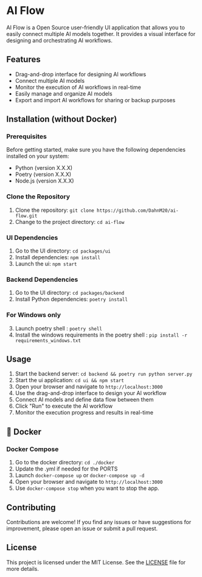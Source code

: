 # AI Flow

AI Flow is a Open Source user-friendly UI application that allows you to easily connect multiple AI models together. It provides a visual interface for designing and orchestrating AI workflows.

## Features

- Drag-and-drop interface for designing AI workflows
- Connect multiple AI models
- Monitor the execution of AI workflows in real-time
- Easily manage and organize AI models
- Export and import AI workflows for sharing or backup purposes

## Installation (without Docker)

### Prerequisites

Before getting started, make sure you have the following dependencies installed on your system:

- Python (version X.X.X)
- Poetry (version X.X.X)
- Node.js (version X.X.X)

### Clone the Repository

1. Clone the repository: `git clone https://github.com/DahnM20/ai-flow.git`
2. Change to the project directory: `cd ai-flow`

### UI Dependencies
1. Go to the UI directory: `cd packages/ui`
2. Install dependencies: `npm install`
3. Launch the ui: `npm start`

### Backend Dependencies
1. Go to the UI directory: `cd packages/backend`
2. Install Python dependencies: `poetry install`
### For Windows only
3. Launch poetry shell : `poetry shell`
4. Install the windows requirements in the poetry shell : `pip install -r requirements_windows.txt`

## Usage

1. Start the backend server: `cd backend && poetry run python server.py`
2. Start the ui application: `cd ui && npm start`
3. Open your browser and navigate to `http://localhost:3000`
4. Use the drag-and-drop interface to design your AI workflow
5. Connect AI models and define data flow between them
6. Click "Run" to execute the AI workflow
7. Monitor the execution progress and results in real-time


## 🐳 Docker

### Docker Compose

1. Go to the docker directory: `cd ./docker`
2. Update the .yml if needed for the PORTS
3. Launch `docker-compose up` or `docker-compose up -d`
4. Open your browser and navigate to `http://localhost:3000`
5. Use `docker-compose stop` when you want to stop the app. 

## Contributing

Contributions are welcome! If you find any issues or have suggestions for improvement, please open an issue or submit a pull request.

## License

This project is licensed under the MIT License. See the [LICENSE](LICENSE) file for more details.